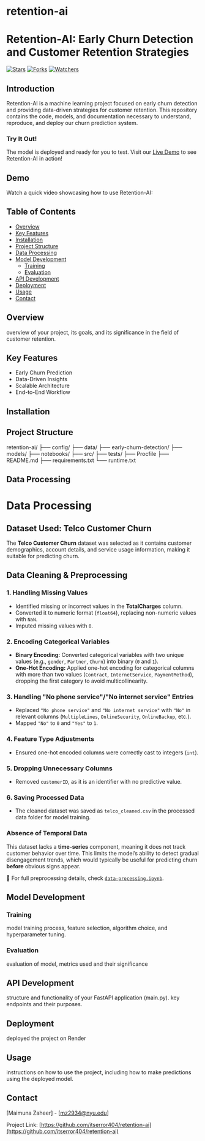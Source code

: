 # retention-ai

# Retention-AI: Early Churn Detection and Customer Retention Strategies

[![Stars](https://img.shields.io/github/stars/itserror404/retention-ai?style=social)](https://github.com/itserror404/retention-ai)
[![Forks](https://img.shields.io/github/forks/itserror404/retention-ai?style=social)](https://github.com/itserror404/retention-ai)
[![Watchers](https://img.shields.io/github/watchers/itserror404/retention-ai?style=social)](https://github.com/itserror404/retention-ai)

## Introduction

Retention-AI is a machine learning project focused on early churn detection and providing data-driven strategies for customer retention. This repository contains the code, models, and documentation necessary to understand, reproduce, and deploy our churn prediction system.

### Try It Out!

The model is deployed and ready for you to test. Visit our [Live Demo](https://retention-ai.onrender.com) to see Retention-AI in action!

## Demo

Watch a quick video showcasing how to use Retention-AI:



## Table of Contents

- [Overview](#overview)
- [Key Features](#key-features)
- [Installation](#installation)
- [Project Structure](#project-structure)
- [Data Processing](#data-processing)
- [Model Development](#model-development)
  - [Training](#training)
  - [Evaluation](#evaluation)
- [API Development](#api-development)
- [Deployment](#deployment)
- [Usage](#usage)
- [Contact](#contact)

## Overview

overview of your project, its goals, and its significance in the field of customer retention.

## Key Features

- Early Churn Prediction
- Data-Driven Insights
- Scalable Architecture
- End-to-End Workflow

## Installation


## Project Structure

retention-ai/
├── config/
├── data/
├── early-churn-detection/
├── models/
├── notebooks/
├── src/
├── tests/
├── Procfile
├── README.md
├── requirements.txt
└── runtime.txt


## Data Processing
# Data Processing  

## Dataset Used: Telco Customer Churn  
The **Telco Customer Churn** dataset was selected as it contains customer demographics, account details, and service usage information, making it suitable for predicting churn.  

## Data Cleaning & Preprocessing  

### 1. Handling Missing Values  
- Identified missing or incorrect values in the **TotalCharges** column.  
- Converted it to numeric format (`float64`), replacing non-numeric values with `NaN`.  
- Imputed missing values with `0`.  

### 2. Encoding Categorical Variables  
- **Binary Encoding:** Converted categorical variables with two unique values (e.g., `gender`, `Partner`, `Churn`) into binary (`0` and `1`).  
- **One-Hot Encoding:** Applied one-hot encoding for categorical columns with more than two values (`Contract`, `InternetService`, `PaymentMethod`), dropping the first category to avoid multicollinearity.  

### 3. Handling "No phone service"/"No internet service" Entries  
- Replaced `"No phone service"` and `"No internet service"` with `"No"` in relevant columns (`MultipleLines`, `OnlineSecurity`, `OnlineBackup`, etc.).  
- Mapped `"No"` to `0` and `"Yes"` to `1`.  

### 4. Feature Type Adjustments  
- Ensured one-hot encoded columns were correctly cast to integers (`int`).  

### 5. Dropping Unnecessary Columns  
- Removed `customerID`, as it is an identifier with no predictive value.  

### 6. Saving Processed Data  
- The cleaned dataset was saved as `telco_cleaned.csv` in the processed data folder for model training.  

### Absence of Temporal Data  
This dataset lacks a **time-series** component, meaning it does not track customer behavior over time. This limits the model’s ability to detect gradual disengagement trends, which would typically be useful for predicting churn **before** obvious signs appear.  

📂 For full preprocessing details, check [`data-processing.ipynb`](notebooks/data-processing.ipynb).  


## Model Development

### Training

model training process, feature selection, algorithm choice, and hyperparameter tuning.

### Evaluation

evaluation of model, metrics used and their significance

## API Development

structure and functionality of your FastAPI application (main.py).  key endpoints and their purposes.

## Deployment

deployed the project on Render

## Usage

instructions on how to use the project, including how to make predictions using the deployed model.


## Contact

[Maimuna Zaheer] - [mz2934@nyu.edu]

Project Link: [https://github.com/itserror404/retention-ai](https://github.com/itserror404/retention-ai)

